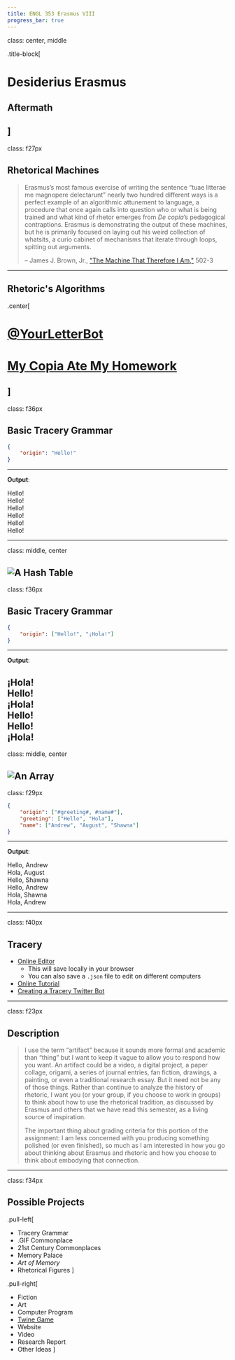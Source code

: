 ```yaml
---
title: ENGL 353 Erasmus VIII
progress_bar: true
---
```

class: center, middle

.title-block[
# Desiderius Erasmus

## Aftermath
]
---
class: f27px
## Rhetorical Machines

> Erasmus’s most famous exercise of writing the sentence “tuae litterae me magnopere delectarunt” nearly two hundred different ways is a perfect example of an algorithmic attunement to language, a procedure that once again calls into question who or what is being trained and what kind of rhetor emerges from *De copia*’s pedagogical contraptions. Erasmus is demonstrating the output of these machines, but he is primarily focused on laying out his weird collection of whatsits, a curio cabinet of mechanisms that iterate through loops, spitting out arguments.
>
> – James J. Brown, Jr., ["The Machine That Therefore I Am,"](https://muse.jhu.edu/article/562412/pdf) 502-3
---
## Rhetoric's Algorithms

.center[

# [@YourLetterBot](https://twitter.com/YourLetterBot)

# [My Copia Ate My Homework](http://oncomouse.github.io/homework-copia/)

]
---
class: f36px

## Basic Tracery Grammar
```json
{
	"origin": "Hello!"
}
```

<hr />

**Output**:

Hello!  
Hello!  
Hello!  
Hello!  
Hello!  
Hello!  

---
class: middle, center

![A Hash Table](https://upload.wikimedia.org/wikipedia/commons/thumb/7/7d/Hash_table_3_1_1_0_1_0_0_SP.svg/1200px-Hash_table_3_1_1_0_1_0_0_SP.svg.png)
---
class: f36px
## Basic Tracery Grammar
```json
{
	"origin": ["Hello!", "¡Hola!"]
}
```

<hr>

**Output**:

¡Hola!  
Hello!  
¡Hola!  
Hello!  
Hello!  
¡Hola!  
---

class: middle, center

![An Array](https://media.geeksforgeeks.org/wp-content/uploads/Arrays1.png)
---
class: f29px

```json
{
	"origin": ["#greeting#, #name#"],
	"greeting": ["Hello", "Hola"],
	"name": ["Andrew", "August", "Shawna"]
}
```
<hr>

**Output**:

Hello, Andrew  
Hola, August  
Hello, Shawna  
Hello, Andrew  
Hola, Shawna  
Hola, Andrew  

---
class: f40px
## Tracery

* [Online Editor](https://oncomouse.github.io/tracery-editor/)
	* This will save locally in your browser
	* You can also save a `.json` file to edit on different computers
* [Online Tutorial](http://www.crystalcodepalace.com/traceryTut.html)
* [Creating a Tracery Twitter Bot](https://andrew.pilsch.com/blog/2017/06/04/making-twitter-bots/)
---
class: f23px
## Description

> I use the term “artifact” because it sounds more formal and academic than “thing” but I want to keep it vague to allow you to respond how you want. An artifact could be a video, a digital project, a paper collage, origami, a series of journal entries, fan fiction, drawings, a painting, or even a traditional research essay. But it need not be any of those things. Rather than continue to analyze the history of rhetoric, I want you (or your group, if you choose to work in groups) to think about how to use the rhetorical tradition, as discussed by Erasmus and others that we have read this semester, as a living source of inspiration.
>
> The important thing about grading criteria for this portion of the assignment: I am less concerned with you producing something polished (or even finished), so much as I am interested in how you go about thinking about Erasmus and rhetoric and how you choose to think about embodying that connection.
---
class: f34px
## Possible Projects

.pull-left[
* Tracery Grammar
* .GIF Commonplace
* 21st Century Commonplaces
* Memory Palace
* *Art of Memory*
* Rhetorical Figures
]

.pull-right[
* Fiction
* Art
* Computer Program
* [Twine Game](https://twinery.org/)
* Website
* Video
* Research Report
* Other Ideas
]
